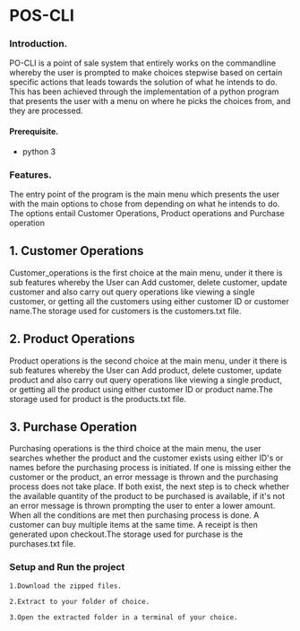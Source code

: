 # POS-CLI

### Introduction.

PO-CLI is a point of sale system that entirely works on the commandline whereby the user is prompted to
    make choices stepwise based on certain specific actions that leads towards the solution of what he intends to do. This has been achieved through the implementation of a python program that presents the user with a menu on where he picks the choices from, and they are processed.
#### Prerequisite.

  * python 3

### Features.

The entry point of the program is the main menu which presents the user with the main options to chose from depending on what he intends to do. The options entail Customer Operations, Product operations and Purchase operation  

## 1. Customer Operations
Customer_operations is the first choice at the main menu, under  it there is sub features whereby the User can Add customer, delete customer, update customer and also carry out query operations like viewing a single customer, or getting all the customers using either customer ID or customer name.The storage used for customers is the customers.txt file.  
## 2. Product Operations
Product operations is the second choice at the main menu, under it  there is sub features whereby the User can Add product, delete customer, update product and also carry out query operations like viewing a single product, or getting all the product using either customer ID or product name.The storage used for product is the products.txt file.
## 3. Purchase Operation
Purchasing operations is the third choice at the main menu, the user searches whether the product and the customer exists using either ID's or names before the purchasing process is initiated. If one is missing either the customer or the product, an error message is thrown and the purchasing process does not take place. If both exist, the next step is to check whether the available quantity of the product to be purchased is available, if it's not an error message is thrown prompting the user to enter a lower amount. When all the conditions are met then purchasing process is done. A customer can buy multiple items at the same time. A receipt is then generated upon checkout.The storage used for purchase is the purchases.txt file.    
### Setup and Run the project  


    1.Download the zipped files.

    2.Extract to your folder of choice.

    3.Open the extracted folder in a terminal of your choice.